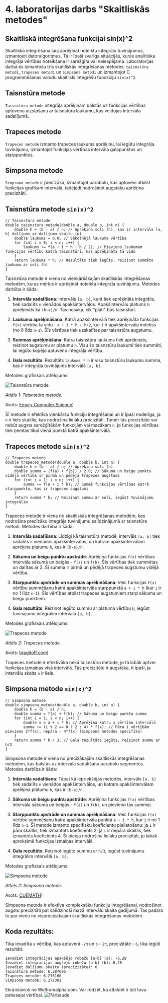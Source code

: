 # 4. laboratorijas darbs "Skaitliskās metodes"
## Skaitliskā integrēšana funkcijai sin(x)^2

Skaitliskā integrēšana ļauj aprēķināt noteiktu integrāļu tuvinājumus, izmantojot datoralgoritmus. Tā ir īpaši svarīga situācijās, kurās analītiska integrāļa vērtības noteikšana ir sarežģīta vai neiespējama. Laboratorijas darbā es izmantošu trīs skaitliskās integrēšanas metodes: `taisnstūra metodi`, `trapeces metodi` un `Simpsona metodi` un izmantojot C programmēšanas valodu skaitliski integrēšu funckciju `sin(x)^2`.

## Taisnstūra metode

`Taisnstūra metode` integrāļa aprēķinam balstās uz funkcijas vērtības aptuvenu aizstāšanu ar taisnstūra laukumu, kas veidojas intervāla sadalījumā.

## Trapeces metode

`Trapeces metode` izmanto trapeces laukuma aprēķinu, lai iegūtu integrāļa tuvinājumu, izmantojot funkcijas vērtības intervāla galapunktos un starppunktos.

## Simpsona metode

`Simpsona metode` ir precīzāka, izmantojot parabolu, kas aptuveni atbilst funkcijas grafikam intervālā, tādējādi nodrošinot augstāku aprēķina precizitāti.

## Taisnstūra metode `sin(x)^2`

```shell
// Taisnstūra metode 
double taisnstura_metode(double a, double b, int n) {
    double h = (b - a) / n; // Aprēķina soli (h), kas ir intervāla [a, b] dalījums ar dalījumu skaitu (n)
    double laukums = 0.0; // Sākotnējā laukuma vērtība
    for (int i = 0; i < n; i++) {
        laukums += f(a + i * h + h / 2); // Pievieno laukumam funkcijas vērtību katrā taisnstūrī, kas aprēķināta tā vidū
    }
    return laukums * h; // Rezultāts tiek iegūts, reizinot summēto laukumu ar soli (h)
}
```
Taisnstūra metode ir viena no vienkāršākajām skaitliskās integrēšanas metodēm, kuras mērķis ir aprēķināt noteikta integrāļa tuvinājumu. Metodes darbība ir šāda:

1. **Intervāla sadalīšana**: 
   Intervāls `[a, b]`, kurā tiek aprēķināts integrālis, tiek sadalīts `n` vienādos apakšintervālos. Apakšintervālu platums `h` aprēķināts kā `(b-a)/n`. Tas nosaka, cik "plati" būs taisnstūri.

2. **Laukuma aprēķināšana**: 
   Katrā apakšintervālā tiek aprēķināta funkcijas `f(x)` vērtība tā vidū - `a + i * h + h/2`, kur `i` ir apakšintervāla indekss (no 0 līdz `n-1`). Šīs vērtības tiek uzskatītas par taisnstūra augstumu.

3. **Summas aprēķināšana**: 
   Katra taisnstūra laukums tiek aprēķināts, reizinot augstumu ar platumu `h`. Visu šo taisnstūru laukumi tiek summēti, lai iegūtu kopējo aptuveno integrāļa vērtību.

4. **Gala rezultāts**: 
   Rezultāts `laukums * h` ir visu taisnstūru laukumu summa, kas ir integrāļa tuvinājums intervālā `[a, b]`.

Metodes grafiskais attēlojums:

![Taisnstūra metode](rectangle.png)

*Attēls 1: Taisnstūra metode.*

Avots: [Emory Computer Science]([https://www.cs.emory.edu/~cheung/Courses/170/Syllabus/07/rectangle-method.html))

Šī metode ir efektīva vienkāršu funkciju integrēšanai un ir īpaši noderīga, ja `n` ir liels skaitlis, kas nodrošina lielāku precizitāti. Tomēr tās precizitāte var nebūt augsta sarežģītākām funkcijām vai mazākam `n`, jo funkcijas vērtības tiek ņemtas tikai vienā punktā katrā apakšintervālā.


## Trapeces metode `sin(x)^2`

```shell
// Trapeces metode 
double trapeces_metode(double a, double b, int n) {
    double h = (b - a) / n; // Aprēķina soli (h)
    double summa = (f(a) + f(b)) / 2.0; // Sākuma un beigu punktu vidējā vērtība ir pirmā un pēdējā trapeces augstums
    for (int i = 1; i < n; i++) {
        summa += f(a + i * h); // Summē funkcijas vērtības katrā starppunktu, kas ir trapeces augstumi
    }
    return summa * h; // Reizinot summu ar soli, iegūst tuvinājumu integrālim
}
```
Trapeces metode ir viena no skaitliskās integrēšanas metodēm, kas nodrošina precīzāku integrāļa tuvinājumu salīdzinājumā ar taisnstūra metodi. Metodes darbība ir šāda:

1. **Intervāla sadalīšana**: 
   Līdzīgi kā taisnstūra metodē, intervāls `[a, b]` tiek sadalīts `n` vienādos apakšintervālos, un katram apakšintervālam aprēķina platumu `h`, kas ir `(b-a)/n`.

2. **Sākuma un beigu punktu apstrāde**: 
   Aprēķina funkcijas `f(x)` vērtības intervāla sākumā un beigās - `f(a)` un `f(b)`. Šīs vērtības tiek summētas un dalītas ar 2. Šī summa ir pirmā un pēdējā trapeces augstumu vidējā vērtība.

3. **Starppunktu apstrāde un summas aprēķināšana**: 
   Veic funkcijas `f(x)` vērtību summēšanu katrā apakšintervāla starppunktā `a + i * h` (kur `i` ir no 1 līdz `n-1`). Šīs vērtības atbilst trapeces augstumiem starp sākuma un beigu punktiem.

4. **Gala rezultāts**: 
   Reizinot iegūto summu ar platuma vērtību `h`, iegūst tuvinājumu integrālim intervālā `[a, b]`.

Metodes grafiskais attēlojums:

![Trapeces metode](Trapeze.png)

*Attēls 2: Trapeces metode.*

Avots: [bragitoff.com]([https://www.bragitoff.com/2017/08/trapezoidal-rule-c-program/))

Trapeces metode ir efektīvāka nekā taisnstūra metode, jo tā labāk aptver funkcijas izmaiņas visā intervālā. Tās precizitāte ir augstāka, it īpaši, ja intervālu skaits `n` ir liels.


## Simpsona metode `sin(x)^2`
```shell
// Simpsona metode
double simpsona_metode(double a, double b, int n) {
    double h = (b - a) / n;
    double summa = f(a) + f(b); // Sākuma un beigu punktu summa
    for (int i = 1; i < n; i++) {
        double x = a + i * h; // Aprēķina katru x vērtību intervālā
        summa += (i % 2 == 0 ? 2 : 4) * f(x); // Pāra i vērtībām pievieno 2*f(x), nepāra - 4*f(x) (Simpsona metodes specifika)
    }
    return summa * h / 3; // Gala rezultāts iegūts, reizinot summu ar h/3
}
```
Simpsona metode ir viena no precīzākajām skaitliskās integrēšanas metodēm, kas balstās uz intervāla sadalīšanu parabolu segmentos. Metodes darbība ir šāda:

1. **Intervāla sadalīšana**: 
   Tāpat kā iepriekšējās metodēs, intervāls `[a, b]` tiek sadalīts `n` vienādos apakšintervālos, un katram apakšintervālam aprēķina platumu `h`, kas ir `(b-a)/n`.

2. **Sākuma un beigu punktu apstrāde**: 
   Aprēķina funkcijas `f(x)` vērtības intervāla sākumā un beigās - `f(a)` un `f(b)`, un pievieno tās summai.

3. **Starppunktu apstrāde un summas aprēķināšana**: 
   Veic funkcijas `f(x)` vērtību summēšanu katrā apakšintervāla punktā `a + i * h`, kur `i` ir no 1 līdz `n-1`. Šī metode izmanto specifisku koeficientu pielietošanu: ja `i` ir pāra skaitlis, tiek izmantots koeficients 2; ja `i` ir nepāra skaitlis, tiek izmantots koeficients 4. Šī pieeja nodrošina lielāku precizitāti, jo labāk aproksimē funkcijas izmaiņas intervālā.

4. **Gala rezultāts**: 
   Reizinot iegūto summu ar `h/3`, iegūst tuvinājumu integrālim intervālā `[a, b]`.

Metodes grafiskais attēlojums:

![Simpsona metode](simpsonsrule.png)

*Attēls 2: Simpsona metode.*

Avots: [CUEMATH]([https://www.cuemath.com/simpsons-rule-formula/))

Simpsona metode ir efektīva kompleksāku funkciju integrēšanai, nodrošinot augstu precizitāti pat salīdzinoši mazā intervālu skaita gadījumā. Tas padara to par vienu no visprecīzākajām skaitliskās integrēšanas metodēm.

## Koda rezultāts:

Tika ievadīta `a` vērtība, kas aptuveni `-2π` un `b` - `2π`, precizitāte - `6`, tika iegūti rezultāti:
```shell
Ievadiet integrācijas apakšējo robežu [a-b] (a): -6.28
Ievadiet integrācijas augšējo robežu [a-b] (b): 6.28 
Ievadiet dalījumu skaitu (precizitāte): 6
Taisnstūra metode: 6.287695
Trapeces metode: 6.276160
Simpsona metode: 6.272301
```
Ekrānšāviņš no Wolframalpha.com. Var redzēt, ka atbildet ir ļoti tuvu patiesajai vērtībai.
![Pārbaude](WolframAlpha.PNG)
